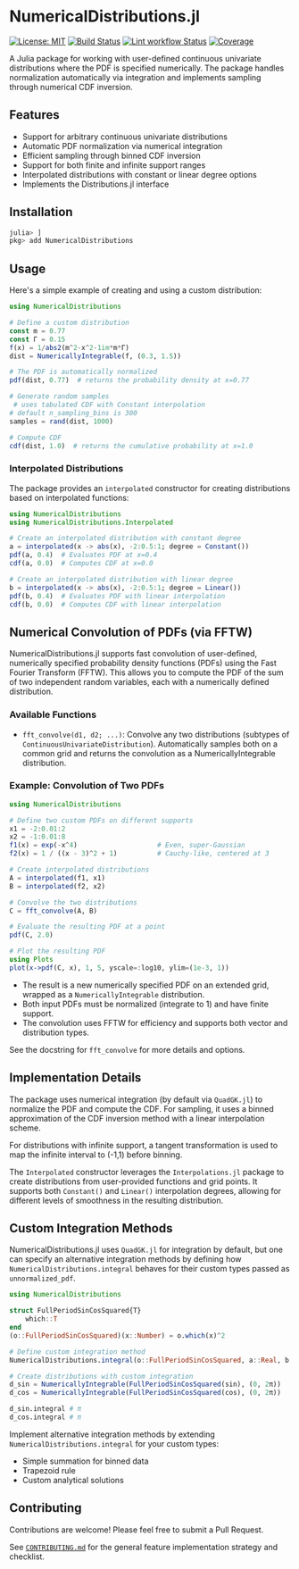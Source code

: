 # NumericalDistributions.jl

[![License: MIT](https://img.shields.io/badge/License-MIT-yellow.svg)](https://opensource.org/licenses/MIT)
[![Build Status](https://github.com/mmikhasenko/NumericalDistributions.jl/workflows/Test/badge.svg)](https://github.com/mmikhasenko/NumericalDistributions.jl/actions)
[![Lint workflow Status](https://github.com/mmikhasenko/NumericalDistributions.jl/actions/workflows/Lint.yml/badge.svg?branch=main)](https://github.com/mmikhasenko/NumericalDistributions.jl/actions/workflows/Lint.yml?query=branch%3Amain)
[![Coverage](https://codecov.io/gh/mmikhasenko/NumericalDistributions.jl/branch/main/graph/badge.svg)](https://codecov.io/gh/mmikhasenko/NumericalDistributions.jl)


A Julia package for working with user-defined continuous univariate distributions where the PDF is specified numerically. The package handles normalization automatically via integration and implements sampling through numerical CDF inversion.

## Features

- Support for arbitrary continuous univariate distributions
- Automatic PDF normalization via numerical integration
- Efficient sampling through binned CDF inversion
- Support for both finite and infinite support ranges
- Interpolated distributions with constant or linear degree options
- Implements the Distributions.jl interface

## Installation

```julia
julia> ]
pkg> add NumericalDistributions
```

## Usage

Here's a simple example of creating and using a custom distribution:

```julia
using NumericalDistributions

# Define a custom distribution
const m = 0.77
const Γ = 0.15
f(x) = 1/abs2(m^2-x^2-1im*m*Γ)
dist = NumericallyIntegrable(f, (0.3, 1.5))

# The PDF is automatically normalized
pdf(dist, 0.77)  # returns the probability density at x=0.77

# Generate random samples
 # uses tabulated CDF with Constant interpolation
# default n_sampling_bins is 300
samples = rand(dist, 1000)

# Compute CDF
cdf(dist, 1.0)  # returns the cumulative probability at x=1.0
```

### Interpolated Distributions

The package provides an `interpolated` constructor for creating distributions based on interpolated functions:

```julia
using NumericalDistributions
using NumericalDistributions.Interpolated

# Create an interpolated distribution with constant degree
a = interpolated(x -> abs(x), -2:0.5:1; degree = Constant())
pdf(a, 0.4)  # Evaluates PDF at x=0.4
cdf(a, 0.0)  # Computes CDF at x=0.0

# Create an interpolated distribution with linear degree
b = interpolated(x -> abs(x), -2:0.5:1; degree = Linear())
pdf(b, 0.4)  # Evaluates PDF with linear interpolation
cdf(b, 0.0)  # Computes CDF with linear interpolation
```

## Numerical Convolution of PDFs (via FFTW)

NumericalDistributions.jl supports fast convolution of user-defined, numerically specified probability density functions (PDFs) using the Fast Fourier Transform (FFTW). This allows you to compute the PDF of the sum of two independent random variables, each with a numerically defined distribution.

### Available Functions

- `fft_convolve(d1, d2; ...)`: Convolve any two distributions (subtypes of `ContinuousUnivariateDistribution`). Automatically samples both on a common grid and returns the convolution as a NumericallyIntegrable distribution.

### Example: Convolution of Two PDFs

```julia
using NumericalDistributions

# Define two custom PDFs on different supports
x1 = -2:0.01:2
x2 = -1:0.01:8
f1(x) = exp(-x^4)                    # Even, super-Gaussian
f2(x) = 1 / ((x - 3)^2 + 1)          # Cauchy-like, centered at 3

# Create interpolated distributions
A = interpolated(f1, x1)
B = interpolated(f2, x2)

# Convolve the two distributions
C = fft_convolve(A, B)

# Evaluate the resulting PDF at a point
pdf(C, 2.0)

# Plot the resulting PDF
using Plots
plot(x->pdf(C, x), 1, 5, yscale=:log10, ylim=(1e-3, 1))
```

- The result is a new numerically specified PDF on an extended grid, wrapped as a `NumericallyIntegrable` distribution.
- Both input PDFs must be normalized (integrate to 1) and have finite support.
- The convolution uses FFTW for efficiency and supports both vector and distribution types.

See the docstring for `fft_convolve` for more details and options.

## Implementation Details

The package uses numerical integration (by default via `QuadGK.jl`) to normalize the PDF and compute the CDF. For sampling, it uses a binned approximation of the CDF inversion method with a linear interpolation scheme.

For distributions with infinite support, a tangent transformation is used to map the infinite interval to (-1,1) before binning.

The `Interpolated` constructor leverages the `Interpolations.jl` package to create distributions from user-provided functions and grid points. It supports both `Constant()` and `Linear()` interpolation degrees, allowing for different levels of smoothness in the resulting distribution.

## Custom Integration Methods

NumericalDistributions.jl uses `QuadGK.jl` for integration by default, but one can specify an alternative integration methods by defining how `NumericalDistributions.integral` behaves for their custom types passed as `unnormalized_pdf`.

```julia
using NumericalDistributions

struct FullPeriodSinCosSquared{T}
    which::T
end
(o::FullPeriodSinCosSquared)(x::Number) = o.which(x)^2

# Define custom integration method
NumericalDistributions.integral(o::FullPeriodSinCosSquared, a::Real, b::Real) = (b - a) / 2

# Create distributions with custom integration
d_sin = NumericallyIntegrable(FullPeriodSinCosSquared(sin), (0, 2π))
d_cos = NumericallyIntegrable(FullPeriodSinCosSquared(cos), (0, 2π))

d_sin.integral # π
d_cos.integral # π
```

Implement alternative integration methods by extending `NumericalDistributions.integral` for your custom types:
- Simple summation for binned data
- Trapezoid rule
- Custom analytical solutions

## Contributing

Contributions are welcome! Please feel free to submit a Pull Request.

See [`CONTRIBUTING.md`](CONTRIBUTING.md) for the general feature implementation strategy and checklist.
